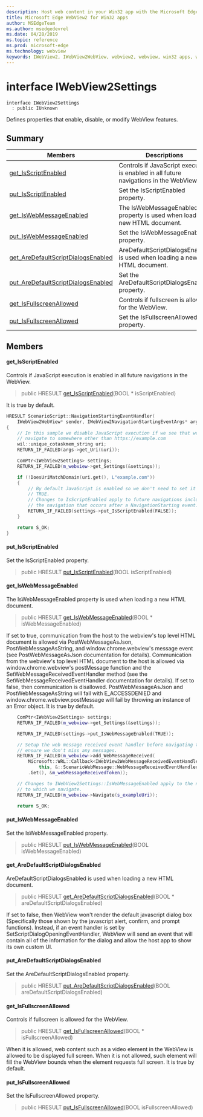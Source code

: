 ```yaml
---
description: Host web content in your Win32 app with the Microsoft Edge WebView2 control
title: Microsoft Edge WebView2 for Win32 apps
author: MSEdgeTeam
ms.author: msedgedevrel
ms.date: 04/28/2019
ms.topic: reference
ms.prod: microsoft-edge
ms.technology: webview
keywords: IWebView2, IWebView2WebView, webview2, webview, win32 apps, win32, edge
---
```


# interface IWebView2Settings 

```
interface IWebView2Settings
  : public IUnknown
```

Defines properties that enable, disable, or modify WebView features.

## Summary

 Members                        | Descriptions
--------------------------------|---------------------------------------------
[get_IsScriptEnabled](#get_isscriptenabled) | Controls if JavaScript execution is enabled in all future navigations in the WebView.
[put_IsScriptEnabled](#put_isscriptenabled) | Set the IsScriptEnabled property.
[get_IsWebMessageEnabled](#get_iswebmessageenabled) | The IsWebMessageEnabled property is used when loading a new HTML document.
[put_IsWebMessageEnabled](#put_iswebmessageenabled) | Set the IsWebMessageEnabled property.
[get_AreDefaultScriptDialogsEnabled](#get_aredefaultscriptdialogsenabled) | AreDefaultScriptDialogsEnabled is used when loading a new HTML document.
[put_AreDefaultScriptDialogsEnabled](#put_aredefaultscriptdialogsenabled) | Set the AreDefaultScriptDialogsEnabled property.
[get_IsFullscreenAllowed](#get_isfullscreenallowed) | Controls if fullscreen is allowed for the WebView.
[put_IsFullscreenAllowed](#put_isfullscreenallowed) | Set the IsFullscreenAllowed property.

## Members

#### get_IsScriptEnabled 

Controls if JavaScript execution is enabled in all future navigations in the WebView.

> public HRESULT [get_IsScriptEnabled](#interface_i_web_view2_settings_1aa2867d2d39d23dfe394126e43c53e615)(BOOL * isScriptEnabled)

It is true by default.

```cpp
HRESULT ScenarioScript::NavigationStartingEventHandler(
    IWebView2WebView* sender, IWebView2NavigationStartingEventArgs* args)
{
    // In this sample we disable JavaScript execution if we see that we ever
    // navigate to somewhere other than https://example.com
    wil::unique_cotaskmem_string uri;
    RETURN_IF_FAILED(args->get_Uri(&uri));

    ComPtr<IWebView2Settings> settings;
    RETURN_IF_FAILED(m_webview->get_Settings(&settings));

    if (!DoesUriMatchDomain(uri.get(), L"example.com"))
    {
        // By default JavaScript is enabled so we don't need to set it to
        // TRUE.
        // Changes to IsScriptEnabled apply to future navigations including
        // the navigation that occurs after a NavigationStarting event.
        RETURN_IF_FAILED(settings->put_IsScriptEnabled(FALSE));
    }

    return S_OK;
}
```

#### put_IsScriptEnabled 

Set the IsScriptEnabled property.

> public HRESULT [put_IsScriptEnabled](#interface_i_web_view2_settings_1a900fc1446d14dcdf59323562ea5fc5f8)(BOOL isScriptEnabled)

#### get_IsWebMessageEnabled 

The IsWebMessageEnabled property is used when loading a new HTML document.

> public HRESULT [get_IsWebMessageEnabled](#interface_i_web_view2_settings_1af7a834cbd32878793484b3e7ecd40ab9)(BOOL * isWebMessageEnabled)

If set to true, communication from the host to the webview's top level HTML document is allowed via PostWebMessageAsJson, PostWebMessageAsString, and window.chrome.webview's message event (see PostWebMessageAsJson documentation for details). Communication from the webview's top level HTML document to the host is allowed via window.chrome.webview's postMessage function and the SetWebMessageReceivedEventHandler method (see the SetWebMessageReceivedEventHandler documentation for details). If set to false, then communication is disallowed. PostWebMessageAsJson and PostWebMessageAsString will fail with E_ACCESSDENIED and window.chrome.webview.postMessage will fail by throwing an instance of an Error object. It is true by default.

```cpp
    ComPtr<IWebView2Settings> settings;
    RETURN_IF_FAILED(m_webview->get_Settings(&settings));

    RETURN_IF_FAILED(settings->put_IsWebMessageEnabled(TRUE));

    // Setup the web message received event handler before navigating to
    // ensure we don't miss any messages.
    RETURN_IF_FAILED(m_webview->add_WebMessageReceived(
        Microsoft::WRL::Callback<IWebView2WebMessageReceivedEventHandler>(
            this, &::ScenarioWebMessage::WebMessageReceivedEventHandler)
        .Get(), &m_webMessageReceivedToken));

    // Changes to IWebView2Settings::IsWebMessageEnabled apply to the next document
    // to which we navigate.
    RETURN_IF_FAILED(m_webview->Navigate(s_exampleUri));

    return S_OK;
```

#### put_IsWebMessageEnabled 

Set the IsWebMessageEnabled property.

> public HRESULT [put_IsWebMessageEnabled](#interface_i_web_view2_settings_1a6883867d6600084e24a9d62c250e294f)(BOOL isWebMessageEnabled)

#### get_AreDefaultScriptDialogsEnabled 

AreDefaultScriptDialogsEnabled is used when loading a new HTML document.

> public HRESULT [get_AreDefaultScriptDialogsEnabled](#interface_i_web_view2_settings_1a51946197a68a096527a03689d62b73e2)(BOOL * areDefaultScriptDialogsEnabled)

If set to false, then WebView won't render the default javascript dialog box (Specifically those shown by the javascript alert, confirm, and prompt functions). Instead, if an event handler is set by SetScriptDialogOpeningEventHandler, WebView will send an event that will contain all of the information for the dialog and allow the host app to show its own custom UI.

#### put_AreDefaultScriptDialogsEnabled 

Set the AreDefaultScriptDialogsEnabled property.

> public HRESULT [put_AreDefaultScriptDialogsEnabled](#interface_i_web_view2_settings_1afe873806f6e98b75922a937d0af21dbf)(BOOL areDefaultScriptDialogsEnabled)

#### get_IsFullscreenAllowed 

Controls if fullscreen is allowed for the WebView.

> public HRESULT [get_IsFullscreenAllowed](#interface_i_web_view2_settings_1aff1d9dc0947e403664cc6d177355d0ff)(BOOL * isFullscreenAllowed)

When it is allowed, web content such as a video element in the WebView is allowed to be displayed full screen. When it is not allowed, such element will fill the WebView bounds when the element requests full screen. It is true by default.

#### put_IsFullscreenAllowed 

Set the IsFullscreenAllowed property.

> public HRESULT [put_IsFullscreenAllowed](#interface_i_web_view2_settings_1a10ef13244a7db2ce525dfc7502f79d97)(BOOL isFullscreenAllowed)

